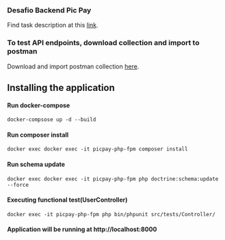 ### Desafio Backend Pic Pay

Find task description at this [link](https://picpay.com/jobs/desafio-backend-php).

### To test API endpoints, download collection and import to postman

Download and import postman collection [here](picpay.postman_collection.json).

## Installing the application

#### Run docker-compose

```docker-compsose up -d --build```

#### Run composer install

```docker exec docker exec -it picpay-php-fpm composer install```

#### Run schema update

```docker exec docker exec -it picpay-php-fpm php doctrine:schema:update --force```

#### Executing functional test(UserController)
```docker exec -it picpay-php-fpm php bin/phpunit src/tests/Controller/```


#### Application will be running at http://localhost:8000



